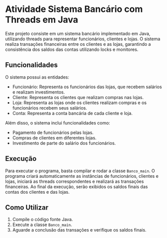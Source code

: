 # Atividade Sistema Bancário com Threads em Java

Este projeto consiste em um sistema bancário implementado em Java, utilizando threads para representar funcionários, clientes e lojas. O sistema realiza transações financeiras entre os clientes e as lojas, garantindo a consistência dos saldos das contas utilizando locks e monitores.

## Funcionalidades

O sistema possui as entidades:

- Funcionário: Representa os funcionários das lojas, que recebem salários e realizam investimentos.
- Cliente: Representa os clientes que realizam compras nas lojas.
- Loja: Representa as lojas onde os clientes realizam compras e os funcionários recebem seus salários.
- Conta: Representa a conta bancária de cada cliente e loja.

Além disso, o sistema inclui funcionalidades como:

- Pagamento de funcionários pelas lojas.
- Compras de clientes em diferentes lojas.
- Investimento de parte do salário dos funcionários.

## Execução

Para executar o programa, basta compilar e rodar a classe `Banco_main`. O programa criará automaticamente as instâncias de funcionários, clientes e lojas, iniciará as threads correspondentes e realizará as transações financeiras. Ao final da execução, serão exibidos os saldos finais das contas dos clientes e das lojas.

## Como Utilizar

1. Compile o código fonte Java.
2. Execute a classe `Banco_main`.
3. Aguarde a conclusão das transações e verifique os saldos finais.
